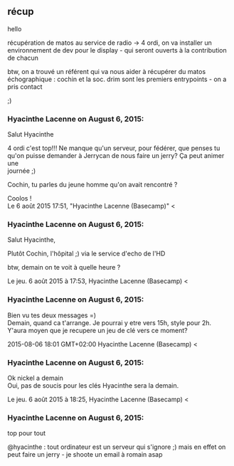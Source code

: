 ## récup



hello  
  
récupération de matos au service de radio -&gt; 4 ordi, on va installer un
environnement de dev pour le display - qui seront ouverts à la contribution de
chacun  
  
btw, on a trouvé un référent qui va nous aider à récupérer du matos
échographique : cochin et la soc. drim sont les premiers entrypoints - on a
pris contact  
  
;)



### **Hyacinthe Lacenne** on August 6, 2015:



Salut Hyacinthe  
  
4 ordi c'est top!!! Ne manque qu'un serveur, pour fédérer, que penses tu  
qu'on puisse demander à Jerrycan de nous faire un jerry? Ça peut animer une  
journée ;)  
  
Cochin, tu parles du jeune homme qu'on avait rencontré ?  
  
Coolos !  
Le 6 août 2015 17:51, "Hyacinthe Lacenne (Basecamp)" &lt;



### **Hyacinthe Lacenne** on August 6, 2015:



Salut Hyacinthe,  
  
Plutôt Cochin, l'hôpital ;) via le service d'echo de l'HD  
  
btw, demain on te voit à quelle heure ?  
  
Le jeu. 6 août 2015 à 17:53, Hyacinthe Lacenne (Basecamp) &lt;



### **Hyacinthe Lacenne** on August 6, 2015:



Bien vu tes deux messages =)  
Demain, quand ca t'arrange. Je pourrai y etre vers 15h, style pour 2h.  
Y'aura moyen que je recupere un jeu de clé vers ce moment?  
  
2015-08-06 18:01 GMT+02:00 Hyacinthe Lacenne (Basecamp) &lt;



### **Hyacinthe Lacenne** on August 6, 2015:



Ok nickel a demain  
Oui, pas de soucis pour les clés Hyacinthe sera la demain.  
  
Le jeu. 6 août 2015 à 18:25, Hyacinthe Lacenne (Basecamp) &lt;



### **Hyacinthe Lacenne** on August 6, 2015:



top pour tout  
  
@hyacinthe : tout ordinateur est un serveur qui s'ignore ;) mais en effet on peut
faire un jerry - je shoote un email à romain asap



